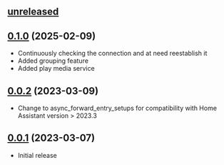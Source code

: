 ## [unreleased]


## [0.1.0] (2025-02-09)

- Continuously checking the connection and at need reestablish it
- Added grouping feature
- Added play media service

## [0.0.2] (2023-03-09)

- Change to async_forward_entry_setups for compatibility with Home Assistant version > 2023.3

## [0.0.1] (2023-03-07)

- Initial release

[unreleased]: https://github.com/Strixx76/samsungwam
[0.0.1]: https://github.com/Strixx76/samsungwam/tree/v0.0.1
[0.0.2]: https://github.com/Strixx76/samsungwam/tree/v0.0.2
[0.1.0]: https://github.com/Strixx76/samsungwam/tree/v0.1.0
